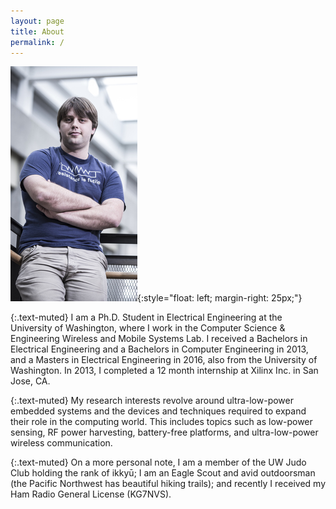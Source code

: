 ```yaml
---
layout: page
title: About
permalink: /
---
```


![It's me!](/files/bryce.jpg){:style="float: left; margin-right: 25px;"}

{:.text-muted}
I am a Ph.D. Student in Electrical Engineering at the University of Washington,
where I work in the Computer Science & Engineering Wireless and Mobile Systems Lab.
I received a Bachelors in Electrical Engineering and a Bachelors in Computer Engineering
in 2013, and a Masters in Electrical Engineering in 2016, also from the University of
Washington. In 2013, I completed a 12 month internship at Xilinx Inc. in San Jose, CA.

{:.text-muted}
My research interests revolve around ultra-low-power embedded systems and the devices and
techniques required to expand their role in the computing world. This includes topics such
as low-power sensing, RF power harvesting, battery-free platforms, and ultra-low-power
wireless communication.

{:.text-muted}
On a more personal note, I am a member of the UW Judo Club holding the rank of ikkyū;
I am an Eagle Scout and avid outdoorsman (the Pacific Northwest has beautiful hiking trails);
and recently I received my Ham Radio General License (KG7NVS).



